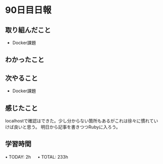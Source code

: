 # 90日目日報

## 取り組んだこと
- Docker課題
  
## わかったこと
  
## 次やること
- Docker課題
  
## 感じたこと
  localhostで確認はできた。少し分からない箇所もあるがこれは徐々に慣れていけば良いと思う。
  明日から記事を書きつつRubyに入ろう。
  
## 学習時間
• TODAY: 2h
　
• TOTAL: 233h
